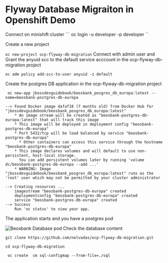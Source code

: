 # Flyway Database Migraiton in Openshift Demo

Connect on minishift cluster
``` oc login -u developer -p developer ``

Create a new project 

```oc new-project ocp-flyway-db-migration```
Connect with admin user and Grant the anyuid scc to the default service acccount in the ocp-flyway-db-migration project

```oc adm policy add-scc-to-user anyuid -z default```


Create the postgres DB application in the ocp-flyway-db-migration project
```
 oc new-app jbossdevguidebook/beosbank_posgres_db_europa:latest --name=beosbank-postgres-db-europa

--> Found Docker image dafaf18 (7 months old) from Docker Hub for "jbossdevguidebook/beosbank_posgres_db_europa:latest"
    * An image stream will be created as "beosbank-postgres-db-europa:latest" that will track this image
    * This image will be deployed in deployment config "beosbank-postgres-db-europa"
    * Port 5432/tcp will be load balanced by service "beosbank-postgres-db-europa"
      * Other containers can access this service through the hostname "beosbank-postgres-db-europa"
    * This image declares volumes and will default to use non-persistent, host-local storage.
      You can add persistent volumes later by running 'volume dc/beosbank-postgres-db-europa --add ...'
    * WARNING: Image "jbossdevguidebook/beosbank_posgres_db_europa:latest" runs as the 'root' user which may not be permitted by your cluster administrator

--> Creating resources ...
    imagestream "beosbank-postgres-db-europa" created
    deploymentconfig "beosbank-postgres-db-europa" created
    service "beosbank-postgres-db-europa" created
--> Success
    Run 'oc status' to view your app.

```
The application starts and you have a postgres pod

![Beosbank Database pod](https://github.com/nelvadas/ocp-flyway-db-migration/blob/master/beosbank-db-pod.png)
Check the database content





```git clone https://github.com/nelvadas/ocp-flyway-db-migration.git```

```cd ocp-flyway-db-migration```

``` oc create  cm sql-configmap --from-file=./sql```

